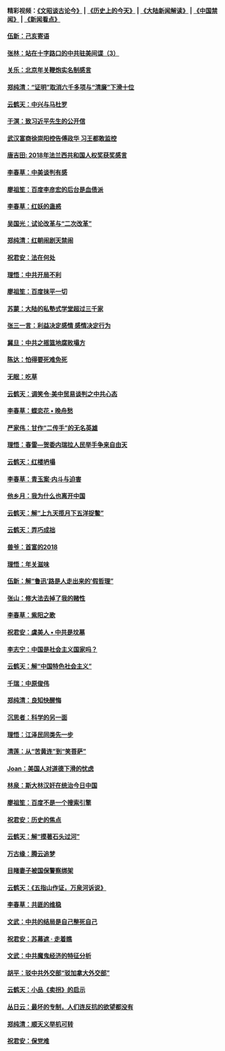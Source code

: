 #### 精彩视频：[《文昭谈古论今》](http://45.32.25.56/wenzhao) | [《历史上的今天》](http://45.32.25.56/today-in-history) | [《大陆新闻解读》](http://45.32.25.56/ntdtv-comedy) | [《中国禁闻》](http://45.32.25.56/ntdtv-news) | [《新闻看点》](http://45.32.25.56/news-insight) 

 #### [伍新：己亥寄语](../pages/nsc993/n11024543.md?t=02050631) 

#### [张林：站在十字路口的中共驻美间谍（3）](../pages/nsc993/n11023043.md?t=02050631) 

#### [关乐：北京年关鞭炮实名制感言](../pages/nsc993/n11022630.md?t=02050631) 

#### [郑纯清：“证明”取消六千多项与“清廉”下滑十位](../pages/nsc993/n11022638.md?t=02050631) 

#### [云鹤天：中兴与马杜罗](../pages/nsc993/n11022620.md?t=02050631) 

#### [于溟：致习近平先生的公开信](../pages/nsc993/n11022593.md?t=02050631) 

#### [武汉富商徐崇阳控告傅政华 习王都敢监控](../pages/nsc993/n11022212.md?t=02050631) 

#### [唐吉田: 2018年法兰西共和国人权奖获奖感言](../pages/nsc993/n11021537.md?t=02050631) 

#### [李春草：中美谈判有感](../pages/nsc993/n11019776.md?t=02050631) 

#### [廖祖笙：百度李彦宏的后台是血债派](../pages/nsc993/n11019767.md?t=02050631) 

#### [李春草：红妖的蛊惑](../pages/nsc993/n11017095.md?t=02050631) 

#### [吴国光：试论改革与“二次改革”](../pages/nsc993/n11017055.md?t=02050631) 

#### [郑纯清：红朝闹剧天禁闹](../pages/nsc993/n11017030.md?t=02050631) 

#### [祝君安：法在何处](../pages/nsc993/n11017021.md?t=02050631) 

#### [理悟：中共开局不利](../pages/nsc993/n11016938.md?t=02050631) 

#### [廖祖笙：百度抹平一切](../pages/nsc993/n11014925.md?t=02050631) 

#### [苏蒙：大陆的私塾式学堂超过三千家](../pages/nsc993/n11014334.md?t=02050631) 

#### [张三一言：利益决定感情 感情决定行为](../pages/nsc993/n11012463.md?t=02050631) 

#### [冀旦：中共之摇篮地腐败塌方](../pages/nsc993/n11009533.md?t=02050631) 

#### [陈达：怕得要死难免死](../pages/nsc993/n11009520.md?t=02050631) 

#### [无眠：吃草](../pages/nsc993/n11007940.md?t=02050631) 

#### [云鹤天：调笑令‧美中贸易谈判之中共心态](../pages/nsc993/n11007670.md?t=02050631) 

#### [李春草：蝶恋花  •  晚舟愁](../pages/nsc993/n11006605.md?t=02050631) 

#### [严家伟：甘作“二传手”的无名英雄](../pages/nsc993/n11005340.md?t=02050631) 

#### [理悟：春雷—贺委内瑞拉人民举手争来自由天](../pages/nsc993/n11005334.md?t=02050631) 

#### [云鹤天：红楼坍塌](../pages/nsc993/n11005318.md?t=02050631) 

#### [李春草：青玉案·内斗与迫害](../pages/nsc993/n11005306.md?t=02050631) 

#### [他乡月：我为什么也离开中国](../pages/nsc993/n11003553.md?t=02050631) 

#### [云鹤天：解“上九天揽月下五洋捉鳖”](../pages/nsc993/n11000750.md?t=02050631) 

#### [云鹤天：弄巧成拙](../pages/nsc993/n11000722.md?t=02050631) 

#### [兽爷：首富的2018](../pages/nsc993/n11000693.md?t=02050631) 

#### [理悟：年关滋味](../pages/nsc993/n10998847.md?t=02050631) 

#### [伍新：解“鲁迅‘路是人走出来的’假哲理”](../pages/nsc993/n10998777.md?t=02050631) 

#### [张山：修大法去掉了我的赌性](../pages/nsc993/n10997702.md?t=02050631) 

#### [李春草：紫阳之歌](../pages/nsc993/n10997679.md?t=02050631) 

#### [祝君安：虞美人 • 中共是坟墓](../pages/nsc993/n10996090.md?t=02050631) 

#### [李志宁：中国是社会主义国家吗？](../pages/nsc993/n10996097.md?t=02050631) 

#### [云鹤天：解“中国特色社会主义”](../pages/nsc993/n10996043.md?t=02050631) 

#### [千瑞：中原俊伟](../pages/nsc993/n10995401.md?t=02050631) 

#### [郑纯清：良知快醒悔](../pages/nsc993/n10995385.md?t=02050631) 

#### [沉思者：科学的另一面](../pages/nsc993/n10996074.md?t=02050631) 

#### [理悟：江泽民同类先一步](../pages/nsc993/n10995378.md?t=02050631) 

#### [清莲：从“苦黄连”到“笑菩萨”](../pages/nsc993/n10995466.md?t=02050631) 

#### [Joan：美国人对道德下滑的忧虑](../pages/nsc993/n10995424.md?t=02050631) 

#### [林泉：斯大林汉奸在统治今日中国](../pages/nsc993/n10995210.md?t=02050631) 

#### [廖祖笙：百度不是一个搜索引擎](../pages/nsc993/n10994961.md?t=02050631) 

#### [祝君安：历史的焦点](../pages/nsc993/n10994925.md?t=02050631) 

#### [云鹤天：解“摸著石头过河”](../pages/nsc993/n10993325.md?t=02050631) 

#### [万古缘：腾云追梦](../pages/nsc993/n10993120.md?t=02050631) 

#### [目睹妻子被国保警察绑架](../pages/nsc993/n10991525.md?t=02050631) 

#### [云鹤天：《五指山作证，万泉河诉说》](../pages/nsc993/n10991603.md?t=02050631) 

#### [李春草：共匪的维稳](../pages/nsc993/n10991348.md?t=02050631) 

#### [文武：中共的结局是自己整死自己](../pages/nsc993/n10989899.md?t=02050631) 

#### [祝君安：苏幕遮 · 走着瞧](../pages/nsc993/n10988901.md?t=02050631) 

#### [文武：中共魔鬼经济的特征分析](../pages/nsc993/n10987387.md?t=02050631) 

#### [胡平：驳中共外交部“驳加拿大外交部”](../pages/nsc993/n10987378.md?t=02050631) 

#### [云鹤天：小品《卖拐》的启示](../pages/nsc993/n10984392.md?t=02050631) 

#### [丛日云：最坏的专制，人们连反抗的欲望都没有](../pages/nsc993/n10984377.md?t=02050631) 

#### [郑纯清：顺天义举机可转](../pages/nsc993/n10984369.md?t=02050631) 

#### [祝君安：保党难](../pages/nsc993/n10984362.md?t=02050631) 

